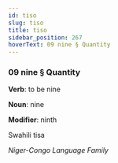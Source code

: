 ```yaml
---
id: tiso
slug: tiso
title: tiso
sidebar_position: 267
hoverText: 09 nine § Quantity
---
```


### 09 nine § Quantity

**Verb**: to be nine

**Noun**: nine

**Modifier**: ninth

Swahili tisa 

*Niger-Congo Language Family*